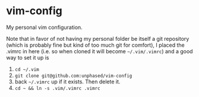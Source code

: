 vim-config
==========

My personal vim configuration.

Note that in favor of not having my personal folder be itself a git repository (which is probably fine but kind of too much git for comfort), I placed the .vimrc in here (i.e. so when cloned it will become `~/.vim/.vimrc`) and a good way to set it up is 

1. `cd ~/.vim`  
2. `git clone git@github.com:unphased/vim-config`  
3. back `~/.vimrc` up if it exists. Then delete it.
4. `cd ~ && ln -s .vim/.vimrc .vimrc`  

